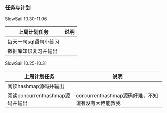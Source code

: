 ### 任务与计划

SlowSail 10.30-11.06

| 上周计划任务          | 说明 |
| --------------------- | ---- |
| 每天一句sql语句小练习 |      |
| 数据库知识复习并输出  |      |

SlowSail 10.25-10.31

| 上周计划任务                    | 说明                                              |
| ------------------------------- | ------------------------------------------------- |
| 阅读hashmap源码并输出           |                                                   |
| 阅读concurrenthashmap源码并输出 | concurrenthashmap源码好难，不知道有没有大佬能教我 |

